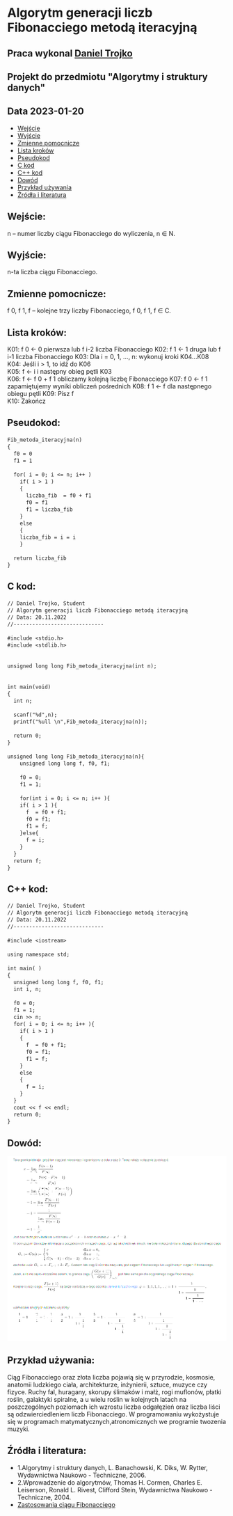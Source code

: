 # Algorytm generacji liczb Fibonacciego metodą iteracyjną

## Praca wykonal [Daniel Trojko](https://github.com/Half-Time-Demon/)

## Projekt do przedmiotu "Algorytmy i struktury danych"

## Data 2023-01-20

- [Wejście](#Wejście)
- [Wyjście](#Wyjście)
- [Zmienne pomocnicze](#zmienne-pomocnicze)
- [Lista kroków](#lista-kroków)
- [Pseudokod](#Pseudokod)
- [C kod](#c-kod)
- [C++ kod](#c-kod-1)
- [Dowód](#Dowód)
- [Przykład używania](#przykład-używania)
- [Źródła i literatura](#żródła-i-literatura)

## Wejście:

n	 –  	numer liczby ciągu Fibonacciego do wyliczenia, n ∈ N.

## Wyjście:

n-ta liczba ciągu Fibonacciego.

## Zmienne pomocnicze:


f 0, f 1, f	 – 	kolejne trzy liczby Fibonacciego, f 0, f 1, f ∈ C.

## Lista kroków:

K01:	f 0 ← 0	pierwsza lub f i-2 liczba Fibonacciego
K02:	f 1 ← 1	druga lub f i-1 liczba Fibonacciego
K03:	Dla i  = 0, 1, ..., n:  wykonuj kroki K04...K08	 
K04:	    Jeśli i  > 1,    to idź do K06	 
K05:	    f  ← i    i następny obieg pętli K03	 
K06:	    f  ← f 0 + f 1	obliczamy kolejną liczbę Fibonacciego
K07:	    f 0 ← f 1	zapamiętujemy wyniki obliczeń pośrednich
K08:	    f 1 ← f	dla następnego obiegu pętli
K09:	Pisz f	 
K10:	Zakończ	

## Pseudokod:
```
Fib_metoda_iteracyjna(n)
{
  f0 = 0
  f1 = 1
  
  for( i = 0; i <= n; i++ )
    if( i > 1 )
    {
      liczba_fib  = f0 + f1
      f0 = f1
      f1 = liczba_fib
    }
    else
    { 
    liczba_fib = i = i
    }
    
  return liczba_fib
}
```

## <a id="C" />C kod:
```
// Daniel Trojko, Student
// Algorytm generacji liczb Fibonacciego metodą iteracyjną
// Data: 20.11.2022
//-----------------------------

#include <stdio.h>
#include <stdlib.h>


unsigned long long Fib_metoda_iteracyjna(int n);


int main(void)
{
  int n;

  scanf("%d",n);
  printf("%ull \n",Fib_metoda_iteracyjna(n));

  return 0;
}

unsigned long long Fib_metoda_iteracyjna(n){
    unsigned long long f, f0, f1;

    f0 = 0;
    f1 = 1;

    for(int i = 0; i <= n; i++ ){
    if( i > 1 ){
      f  = f0 + f1;
      f0 = f1;
      f1 = f;
    }else{ 
      f = i;
    }
  }
  return f;
}

```

## C++ kod:
```
// Daniel Trojko, Student
// Algorytm generacji liczb Fibonacciego metodą iteracyjną
// Data: 20.11.2022
//-----------------------------

#include <iostream>

using namespace std;

int main( )
{
  unsigned long long f, f0, f1;
  int i, n;

  f0 = 0;
  f1 = 1;
  cin >> n;
  for( i = 0; i <= n; i++ ){
    if( i > 1 )
    {
      f  = f0 + f1;
      f0 = f1;
      f1 = f;
    }
    else
    {
      f = i;
    }
  }
  cout << f << endl;
  return 0;
}
```

## Dowód:

<img width="674" alt="image" src="https://github.com/Half-Time-Demon/Algorytmy_i_struktury_danych/blob/main/Projekt/dowud_fib.png">

## Przykład używania:

Ciąg Fibonacciego oraz złota liczba pojawią się w przyrodzie, kosmosie, anatomii ludzkiego ciała, architekturze, inżynierii, sztuce, muzyce czy fizyce. Ruchy fal, huragany, skorupy ślimaków i małż, rogi muflonów, płatki roślin, galaktyki spiralne, a u wielu roślin w kolejnych latach na poszczególnych poziomach ich wzrostu liczba odgałęzień oraz liczba liści są odzwierciedleniem liczb Fibonacciego. W programowaniu wykożystuje się w programach matymatycznych,atronomicznych we programie twozenia muzyki.

## Źródła i literatura:

- 1.Algorytmy i struktury danych, L. Banachowski, K. Diks, W. Rytter, Wydawnictwa Naukowo - Techniczne, 2006.
- 2.Wprowadzenie do algorytmów, Thomas H. Cormen, Charles E. Leiserson, Ronald L. Rivest, Clifford Stein, Wydawnictwa Naukowo - Techniczne, 2004.
- [Zastosowania ciągu Fibonacciego](https://boringowl.io/blog/ciag-fibonacciego)
